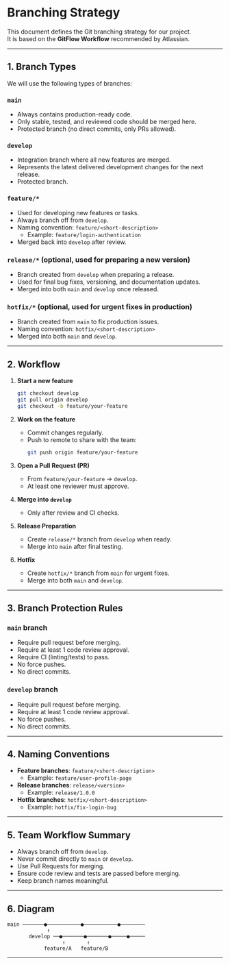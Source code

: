 # Branching Strategy

This document defines the Git branching strategy for our project.  
It is based on the **GitFlow Workflow** recommended by Atlassian.  

---

## 1. Branch Types

We will use the following types of branches:

### **`main`**
- Always contains production-ready code.  
- Only stable, tested, and reviewed code should be merged here.  
- Protected branch (no direct commits, only PRs allowed).  

### **`develop`**
- Integration branch where all new features are merged.  
- Represents the latest delivered development changes for the next release.  
- Protected branch.  

### **`feature/*`**
- Used for developing new features or tasks.  
- Always branch off from `develop`.  
- Naming convention: `feature/<short-description>`  
  - Example: `feature/login-authentication`  
- Merged back into `develop` after review.  

### **`release/*`** (optional, used for preparing a new version)
- Branch created from `develop` when preparing a release.  
- Used for final bug fixes, versioning, and documentation updates.  
- Merged into both `main` and `develop` once released.  

### **`hotfix/*`** (optional, used for urgent fixes in production)
- Branch created from `main` to fix production issues.  
- Naming convention: `hotfix/<short-description>`  
- Merged into both `main` and `develop`.  

---

## 2. Workflow

1. **Start a new feature**
   ```bash
   git checkout develop
   git pull origin develop
   git checkout -b feature/your-feature
   ```

2. **Work on the feature**
   - Commit changes regularly.  
   - Push to remote to share with the team:
     ```bash
     git push origin feature/your-feature
     ```

3. **Open a Pull Request (PR)**
   - From `feature/your-feature` → `develop`.  
   - At least one reviewer must approve.  

4. **Merge into `develop`**
   - Only after review and CI checks.  

5. **Release Preparation**
   - Create `release/*` branch from `develop` when ready.  
   - Merge into `main` after final testing.  

6. **Hotfix**
   - Create `hotfix/*` branch from `main` for urgent fixes.  
   - Merge into both `main` and `develop`.  

---

## 3. Branch Protection Rules

### **`main` branch**
- Require pull request before merging.  
- Require at least 1 code review approval.  
- Require CI (linting/tests) to pass.  
- No force pushes.  
- No direct commits.  

### **`develop` branch**
- Require pull request before merging.  
- Require at least 1 code review approval.  
- No force pushes.  
- No direct commits.  

---

## 4. Naming Conventions

- **Feature branches**: `feature/<short-description>`  
  - Example: `feature/user-profile-page`  
- **Release branches**: `release/<version>`  
  - Example: `release/1.0.0`  
- **Hotfix branches**: `hotfix/<short-description>`  
  - Example: `hotfix/fix-login-bug`  

---

## 5. Team Workflow Summary

- Always branch off from `develop`.  
- Never commit directly to `main` or `develop`.  
- Use Pull Requests for merging.  
- Ensure code review and tests are passed before merging.  
- Keep branch names meaningful.  

---

## 6. Diagram

```
main ───────●───────────●───────────●────────
             ↑
       develop ──●───────●───────●─────●─────
                  ↑       ↑
            feature/A   feature/B
```
---